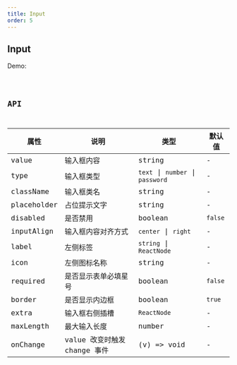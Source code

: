 ```yaml
---
title: Input
order: 5
---
```


## Input

Demo:

<code src="./input/index.tsx" />

## API

| 属性 | 说明 | 类型 | 默认值 |
| --- | --- | ---- | --- |
| value | 输入框内容 | string | - |
| type | 输入框类型 | `text` \| `number` \| `password` | - |
| className | 输入框类名 | string| - |
| placeholder | 占位提示文字 | string | - |
| disabled | 是否禁用 | boolean | `false` |
| inputAlign | 输入框内容对齐方式 | `center` \| `right`| - |
| label | 左侧标签 | `string` \| `ReactNode` | - |
| icon | 左侧图标名称 | string | - |
| required | 是否显示表单必填星号 | boolean | `false` |
| border | 是否显示内边框 | boolean | `true` |
| extra | 输入框右侧插槽 | `ReactNode` | - |
| maxLength | 最大输入长度 | number | - |
| onChange | value 改变时触发 change 事件 | (v) => void | - |
